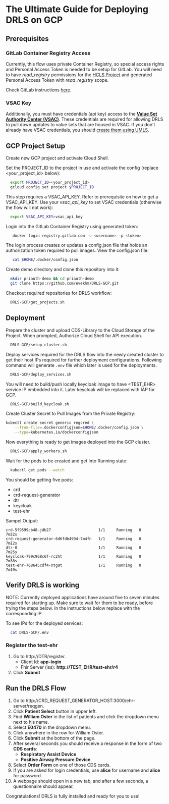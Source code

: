 # The Ultimate Guide for Deploying DRLS on GCP

## Prerequisites

### GitLab Container Registry Access
Currently, this flow uses private Container Registry, so special access rights and Personal Access Token is needed to be setup for GitLab. You will need to have *read_registry* permissions for the [HCLS Project](https://gitlab.com/gcp-solutions/hcls/claims-modernization/epa) and generated Personal Access Token with *read_registry* scope.

Check GitLab instructions [here](https://docs.gitlab.com/ee/user/profile/personal_access_tokens.html#create-a-personal-access-token).

### VSAC Key
Additionally, you must have credentials (api key) access to the **[Value Set Authority Center (VSAC)](https://vsac.nlm.nih.gov/)**. These credentials are required for allowing DRLS to pull down updates to value sets that are housed in VSAC. If you don't already have VSAC credentials, you should [create them using UMLS](https://www.nlm.nih.gov/research/umls/index.html).


## GCP Project Setup

Create new GCP project and activate Cloud Shell.

Set the PROJECT_ID to the project in use and activate the config (replace <your_project_id> below):

```sh
  export PROJECT_ID=<your_project_id>
  gcloud config set project $PROJECT_ID 
```

This step requires a VSAC_API_KEY. Refer to prerequisite on how to get a VSAC_API_KEY.
Use your *vsac_api_key* to set VSAC credentials (otherwise the flow will not work):

```sh
  export VSAC_API_KEY=vsac_api_key
```

Login into the GitLab Container Registry using generated token:
``` sh
   docker login registry.gitlab.com -u <username> -p <token>
```
The login process creates or updates a config.json file that holds an authorization token required to pull images.
View the config.json file:
``` sh
   cat $HOME/.docker/config.json
```

Create demo directory and clone this repository into it:

```sh
  mkdir priauth-demo && cd priauth-demo
  git clone https://github.com/evekhm/DRLS-GCP.git
```

Checkout required repositories for DRLS workflow:

```sh
  DRLS-GCP/get_projects.sh
```

## Deployment

Prepare the cluster and upload CDS-Library to the Cloud Storage of the Project.
When prompted, Authorize Cloud Shell for API execution.

```sh
  DRLS-GCP/setup_cluster.sh
```

Deploy services required for the DRLS flow into the newly created cluster to get their host IPs required for further deployment configurations.
Following command will generate `.env` file which later is used for the deployments. 

```sh
  DRLS-GCP/deploy_services.sh
```


You will need to build/push locally keycloak image to have <TEST_EHR> service IP embedded into it.
Later keycloak will be replaced with IAP for GCP.

```sh
  DRLS-GCP/build_keycloak.sh
```

Create Cluster Secret to Pull Images from the Private Registry:
```sh
kubectl create secret generic regcred \
    --from-file=.dockerconfigjson=$HOME/.docker/config.json \
    --type=kubernetes.io/dockerconfigjson
```

Now everything is ready to get images deployed into the GCP cluster.
```sh
  DRLS-GCP/apply_workers.sh
```

Wait for the pods to be created and get into Running state:
```sh
  kubectl get pods --watch
```
You should be getting five pods: 
- crd
- crd-request-generator
- dtr
- keycloak
- test-ehr

Sampel Output:
```
crd-5f9599cb48-jdb27                     1/1     Running   0          7m32s
crd-request-generator-6d6fdb4994-7m4fn   1/1     Running   0          7m12s
dtr-0                                    1/1     Running   0          7m25s
keycloak-799c968c6f-rc2ht                1/1     Running   0          7m38s
test-ehr-768645cdf4-ntg9t                1/1     Running   0          7m19s
```
## Verify DRLS is working

NOTE: Currently deployed applications have around five to seven minutes required for starting up. Make sure to wait for them to be ready, before trying the steps below.
In the instructions below replace <APPLICATION> with the corresponding IP.
  
To see IPs for the deployed services:
```sh
  cat DRLS-GCP/.env
```
  
### Register the test-ehr

1. Go to http://DTR/register.
   - Client Id: **app-login**
   - Fhir Server (iss): **http://TEST_EHR/test-ehr/r4**
2. Click **Submit**

## Run the DRLS Flow 
1. Go to http://CRD_REQUEST_GENERATOR_HOST:3000/ehr-server/reqgen.
2. Click **Patient Select** button in upper left.
3. Find **William Oster** in the list of patients and click the dropdown menu next to his name.
4. Select **E0470** in the dropdown menu.
5. Click anywhere in the row for William Oster.
6. Click **Submit** at the bottom of the page.
7. After several seconds you should receive a response in the form of two **CDS cards**:
    - **Respiratory Assist Device**
    - **Positive Airway Pressure Device**
8. Select **Order Form** on one of those CDS cards.
9. If you are asked for login credentials, use **alice** for username and **alice** for password.
10. A webpage should open in a new tab, and after a few seconds, a questionnaire should appear.

Congratulations! DRLS is fully installed and ready for you to use!
